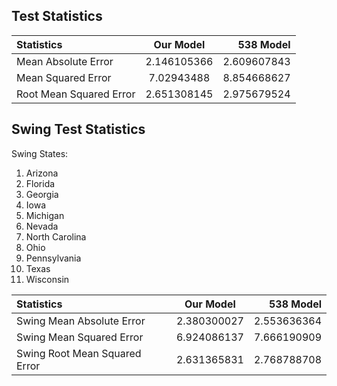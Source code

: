 ## Test Statistics

| Statistics | Our Model | 538 Model |
|:----|:----:|----:|
| Mean Absolute Error | 2.146105366 | 2.609607843 |
| Mean Squared Error | 7.02943488 | 8.854668627 |
| Root Mean Squared Error | 2.651308145 | 2.975679524 |

## Swing Test Statistics

Swing States:
1. Arizona
2. Florida
3. Georgia
4. Iowa
5. Michigan
6. Nevada
7. North Carolina
8. Ohio
9. Pennsylvania
10. Texas
11. Wisconsin

| Statistics | Our Model | 538 Model |
|:----|:----:|----:|
| Swing Mean Absolute Error | 2.380300027 | 2.553636364 |
| Swing Mean Squared Error | 6.924086137 | 7.666190909 |
| Swing Root Mean Squared Error | 2.631365831 | 2.768788708 |
